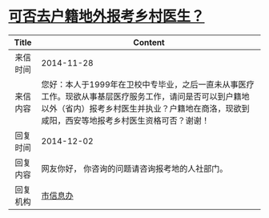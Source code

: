 # <a href="http://www.shangluo.gov.cn/zmhd/ldxxxx.jsp?urltype=leadermail.LeaderMailContentUrl&wbtreeid=1112&leadermailid=2831">可否去户籍地外报考乡村医生？</a>
|Title|Content|
|:---:|---|
|来信时间|2014-11-28|
|来信内容|您好：本人于1999年在卫校中专毕业，之后一直未从事医疗工作。现欲从事基层医疗服务工作，请问是否可以到户籍地以外（省内）报考乡村医生并执业？户籍地在商洛，现欲到咸阳，西安等地报考乡村医生资格可否？谢谢！|
|回复时间|2014-12-02|
|回复内容|网友你好， 你咨询的问题请咨询报考地的人社部门。|
|回复机构|<a href="../../categories/agencies/市信息办.md">市信息办</a>|
